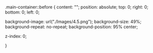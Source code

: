 

.main-container::before {
  content: "";
  position: absolute;
  top: 0;
  right: 0;
  bottom: 0;
  left: 0;

  background-image: url("./Images/4.5.png");
  background-size: 49%;
  background-repeat: no-repeat;
  background-position: 95% center;

  z-index: 0;
  
}